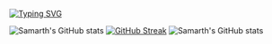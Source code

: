   [![Typing SVG](https://readme-typing-svg.demolab.com?font=Fira+Code&pause=1000&width=435&lines=Profile+Owner+%E2%86%92+Samarth+chawla)](https://git.io/typing-svg)


![Samarth's GitHub stats](https://github-readme-stats.vercel.app/api?username=samarthchawla2005&show_icons=true&theme=radical)
[![GitHub Streak](https://streak-stats.demolab.com?user=samarthchawla2005)](https://git.io/streak-stats)
![Samarth's GitHub stats](https://github-readme-stats.vercel.app/api?username=samarthchawla2005&show_icons=true&theme=tokyonight)
